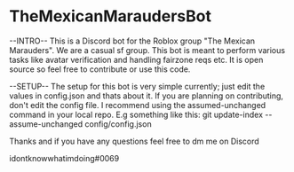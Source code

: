 # TheMexicanMaraudersBot

--INTRO--
This is a Discord bot for the Roblox group "The Mexican Marauders". We are a casual sf group. 
This bot is meant to perform various tasks like avatar verification and handling fairzone reqs etc.
It is open source so feel free to contribute or use this code.


--SETUP--
The setup for this bot is very simple currently; just edit the values in config.json and thats about it. If you are planning on contributing, don't 
edit the config file. I recommend using the assumed-unchanged command in your local repo. E.g something like this: git update-index --assume-unchanged config/config.json

Thanks and if you have any questions feel free to dm me on Discord

idontknowwhatimdoing#0069
